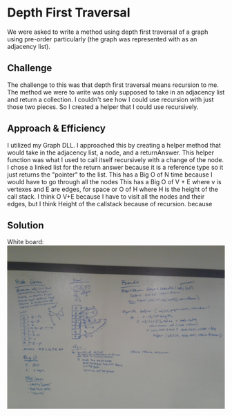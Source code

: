 # Depth First Traversal
We were asked to write a method using depth first traversal of a graph using pre-order particularly (the graph was represented with as an  adjacency list).

## Challenge
The challenge to this was that depth first traversal means recursion to me. The method we were to write was only supposed to take in an adjacency list and return a collection.  I couldn't see how I could use recursion with just those two pieces. So I created a helper that I could use recursively.

## Approach & Efficiency
I utilized my Graph DLL.
I approached this by creating a helper method that would take in the adjacency list, a node, and a returnAnswer. This helper function was what I used to call itself recursively with a change of the node. I chose a linked list for the return answer because it is a reference type so it just returns the "pointer" to the list.
This has a Big O of N time because I would have to go through all the nodes
This has a Big O of V + E where v is vertexes and E are edges, for space or O of H where H is the height of the call stack. I think O V+E because I have to visit all the nodes and their edges, but I think Height of the callstack because of recursion. because 

## Solution
White board: 
![GraphDepthFirstWB](../../../assets/DepthfirstGraphWB.jpg)